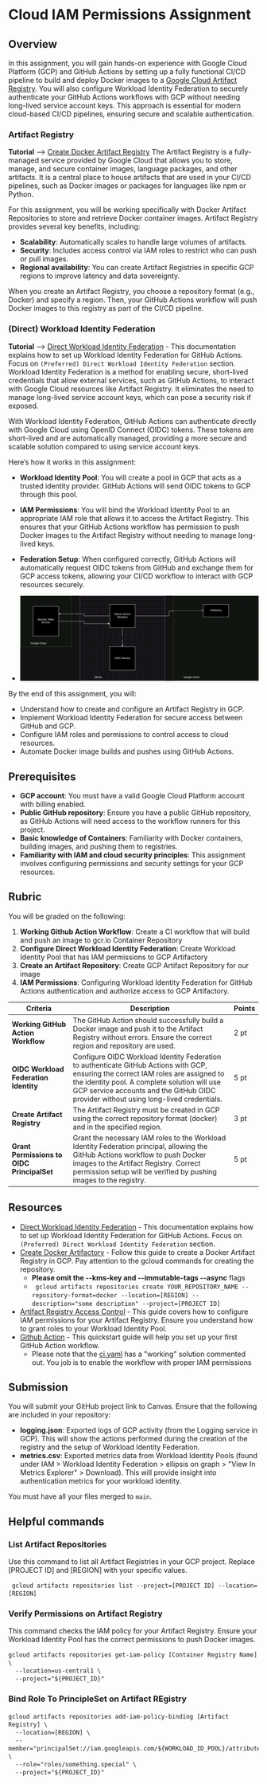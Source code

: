 # Cloud IAM Permissions Assignment

## Overview
In this assignment, you will gain hands-on experience with Google Cloud Platform (GCP) and GitHub Actions by setting up a fully functional CI/CD pipeline to build and deploy Docker images to a [Google Cloud Artifact Registry](#artifact-registry). You will also configure Workload Identity Federation to securely authenticate your GitHub Actions workflows with GCP without needing long-lived service account keys. This approach is essential for modern cloud-based CI/CD pipelines, ensuring secure and scalable authentication.

### Artifact Registry
__**Tutorial**__ --> [Create Docker Artifact Registry](https://cloud.google.com/artifact-registry/docs/repositories/create-repos#create-repo-gcloud-docker)
The Artifact Registry is a fully-managed service provided by Google Cloud that allows you to store, manage, and secure container images, language packages, and other artifacts. It is a central place to house artifacts that are used in your CI/CD pipelines, such as Docker images or packages for languages like npm or Python.

For this assignment, you will be working specifically with Docker Artifact Repositories to store and retrieve Docker container images. Artifact Registry provides several key benefits, including:
- **Scalability**: Automatically scales to handle large volumes of artifacts.
- **Security**: Includes access control via IAM roles to restrict who can push or pull images.
- **Regional availability**: You can create Artifact Registries in specific GCP regions to improve latency and data sovereignty.

When you create an Artifact Registry, you choose a repository format (e.g., Docker) and specify a region. Then, your GitHub Actions workflow will push Docker images to this registry as part of the CI/CD pipeline.

### (Direct) Workload Identity Federation
__**Tutorial**__ --> [Direct Workload Identity Federation](https://github.com/google-github-actions/auth?tab=readme-ov-file#preferred-direct-workload-identity-federation) - This documentation explains how to set up Workload Identity Federation for GitHub Actions. Focus on `(Preferred) Direct Workload Identity Federation` section.
Workload Identity Federation is a method for enabling secure, short-lived credentials that allow external services, such as GitHub Actions, to interact with Google Cloud resources like Artifact Registry. It eliminates the need to manage long-lived service account keys, which can pose a security risk if exposed.

With Workload Identity Federation, GitHub Actions can authenticate directly with Google Cloud using OpenID Connect (OIDC) tokens. These tokens are short-lived and are automatically managed, providing a more secure and scalable solution compared to using service account keys.

Here’s how it works in this assignment:
- **Workload Identity Pool**: You will create a pool in GCP that acts as a trusted identity provider. GitHub Actions will send OIDC tokens to GCP through this pool.
- **IAM Permissions**: You will bind the Workload Identity Pool to an appropriate IAM role that allows it to access the Artifact Registry. This ensures that your GitHub Actions workflow has permission to push Docker images to the Artifact Registry without needing to manage long-lived keys.
- **Federation Setup**: When configured correctly, GitHub Actions will automatically request OIDC tokens from GitHub and exchange them for GCP access tokens, allowing your CI/CD workflow to interact with GCP resources securely.

- ![overview](./docs/workload_identity_federation.drawio.png)

By the end of this assignment, you will:
- Understand how to create and configure an Artifact Registry in GCP.
- Implement Workload Identity Federation for secure access between GitHub and GCP.
- Configure IAM roles and permissions to control access to cloud resources.
- Automate Docker image builds and pushes using GitHub Actions.

## Prerequisites
- **GCP account**: You must have a valid Google Cloud Platform account with billing enabled.
- **Public GitHub repository**: Ensure you have a public GitHub repository, as GitHub Actions will need access to the workflow runners for this project.
- **Basic knowledge of Containers**: Familiarity with Docker containers, building images, and pushing them to registries.
- **Familiarity with IAM and cloud security principles**: This assignment involves configuring permissions and security settings for your GCP resources.

## Rubric

You will be graded on the following:
1. **Working Github Action Workflow**: Create a CI workflow that will build and push an image to gcr.io Container Repository
2. **Configure Direct Workload Identity Federation**: Create Workload Identity Pool that has IAM permissions to GCP Artifactory
3. **Create an Artifact Repository**: Create GCP Artifact Repository for our image
4. **IAM Permissions**: Configuring Workload Identity Federation for GitHub Actions authentication and authorize access to GCP Artifactory.

| **Criteria**                               | **Description**                                                                              | **Points** |
|--------------------------------------------|----------------------------------------------------------------------------------------------|------------|
| **Working GitHub Action Workflow**         | The GitHub Action should successfully build a Docker image and push it to the Artifact Registry without errors. Ensure the correct region and repository are used. | 2 pt       |
| **OIDC Workload Federation Identity**      | Configure OIDC Workload Identity Federation to authenticate GitHub Actions with GCP, ensuring the correct IAM roles are assigned to the identity pool. A complete solution will use GCP service accounts and the GitHub OIDC provider without using long-lived credentials. | 5 pt       |
| **Create Artifact Registry**               | The Artifact Registry must be created in GCP using the correct repository format (docker) and in the specified region.          | 3 pt       |
| **Grant Permissions to OIDC PrincipalSet** | Grant the necessary IAM roles to the Workload Identity Federation principal, allowing the GitHub Actions workflow to push Docker images to the Artifact Registry. Correct permission setup will be verified by pushing images to the registry. | 5 pt       |

## Resources
- [Direct Workload Identity Federation](https://github.com/google-github-actions/auth?tab=readme-ov-file#preferred-direct-workload-identity-federation) - This documentation explains how to set up Workload Identity Federation for GitHub Actions. Focus on `(Preferred) Direct Workload Identity Federation` section.
- [Create Docker Artifactory](https://cloud.google.com/artifact-registry/docs/repositories/create-repos#create-repo-gcloud-docker) - Follow this guide to create a Docker Artifact Registry in GCP. Pay attention to the gcloud commands for creating the repository.
  - **Please omit the --kms-key and --immutable-tags --async** flags
  - ` gcloud artifacts repositories create YOUR_REPOSITORY_NAME --repository-format=docker --location=[REGION] --description="some description" --project=[PROJECT ID]`
- [Artifact Registry Access Control](https://cloud.google.com/artifact-registry/docs/access-control) - This guide covers how to configure IAM permissions for your Artifact Registry. Ensure you understand how to grant roles to your Workload Identity Pool.
- [Github Action](https://docs.github.com/en/actions/writing-workflows/quickstart) - This quickstart guide will help you set up your first GitHub Action workflow.
  - Please note that the [ci.yaml](.github/workflows/ci.yml) has a "working" solution commented out. You job is to enable the workflow with proper IAM permissions


## Submission
You will submit your GitHub project link to Canvas. Ensure that the following are included in your repository:

- **logging.json**: Exported logs of GCP activity (from the Logging service in GCP). This will show the actions performed during the creation of the registry and the setup of Workload Identity Federation.
- **metrics.csv**: Exported metrics data from Workload Identity Pools (found under IAM > Workload Identity Federation > ellipsis on graph > "View In Metrics Explorer" > Download). This will provide insight into authentication metrics for your workload identity.

You must have all your files merged to `main`. 

## Helpful commands

### List Artifact Repositories
Use this command to list all Artifact Registries in your GCP project. Replace [PROJECT ID] and [REGION] with your specific values.

```shell
 gcloud artifacts repositories list --project=[PROJECT ID] --location=[REGION]
```

### Verify Permissions on Artifact Registry
This command checks the IAM policy for your Artifact Registry. Ensure your Workload Identity Pool has the correct permissions to push Docker images.

```shell
gcloud artifacts repositories get-iam-policy [Container Registry Name] \
  --location=us-central1 \
  --project="${PROJECT_ID}"
```

### Bind Role To PrincipleSet on Artifact REgistry
```shell
gcloud artifacts repositories add-iam-policy-binding [Artifact Registry] \
  --location=[REGION] \
  --member="principalSet://iam.googleapis.com/${WORKLOAD_ID_POOL}/attribute.repository/${REPO}" \
  --role="roles/something.special" \
  --project="${PROJECT_ID}"

```

